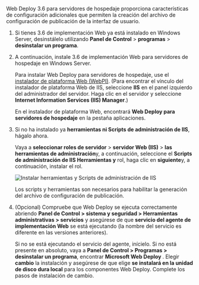 Web Deploy 3.6 para servidores de hospedaje proporciona características de configuración adicionales que permiten la creación del archivo de configuración de publicación de la interfaz de usuario.

1. Si tienes 3.6 de implementación Web ya está instalado en Windows Server, desinstálelo utilizando **Panel de Control** > **programas** > **desinstalar un programa**.

1. A continuación, instale 3.6 de implementación Web para servidores de hospedaje en Windows Server.

    Para instalar Web Deploy para servidores de hospedaje, use el [instalador de plataforma Web (WebPI)](https://www.microsoft.com/web/downloads/platform.aspx). (Para encontrar el vínculo del instalador de plataforma Web de IIS, seleccione **IIS** en el panel izquierdo del administrador del servidor. Haga clic en el servidor y seleccione **Internet Information Services (IIS) Manager**.)

    En el instalador de plataforma Web, encontrará **Web Deploy para servidores de hospedaje** en la pestaña aplicaciones.

1. Si no ha instalado ya **herramientas ni Scripts de administración de IIS**, hágalo ahora.

    Vaya a **seleccionar roles de servidor** > **servidor Web (IIS)** > **las herramientas de administración**y, a continuación, seleccione el **Scripts de administración de IIS Herramientas y** rol, haga clic en **siguiente**y, a continuación, instalar el rol.

    ![Instalar herramientas y Scripts de administración de IIS](../../deployment/media/tutorial-iis-management-scripts-and-tools.png)

    Los scripts y herramientas son necesarios para habilitar la generación del archivo de configuración de publicación.

1. (Opcional) Compruebe que Web Deploy se ejecuta correctamente abriendo **Panel de Control > sistema y seguridad > Herramientas administrativas > servicios** y asegúrese de que **servicio del agente de implementación Web** se está ejecutando (la nombre del servicio es diferente en las versiones anteriores).

    Si no se está ejecutando el servicio del agente, inícielo. Si no está presente en absoluto, vaya a **Panel de Control > Programas > desinstalar un programa**, encontrar **Microsoft Web Deploy <version>** . Elegir **cambio** la instalación y asegúrese de que elige **se instalará en la unidad de disco dura local** para los componentes Web Deploy. Complete los pasos de instalación de cambio.